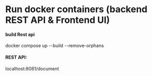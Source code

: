 # Run docker containers (backend REST API & Frontend UI) 

#### build Rest api 
docker compose up --build --remove-orphans

#### REST API:
localhost:8081/document
